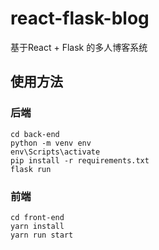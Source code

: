 # react-flask-blog
基于React + Flask 的多人博客系统
## 使用方法
### 后端


    cd back-end
    python -m venv env
    env\Scripts\activate
    pip install -r requirements.txt
    flask run

### 前端


    cd front-end
    yarn install
    yarn run start
